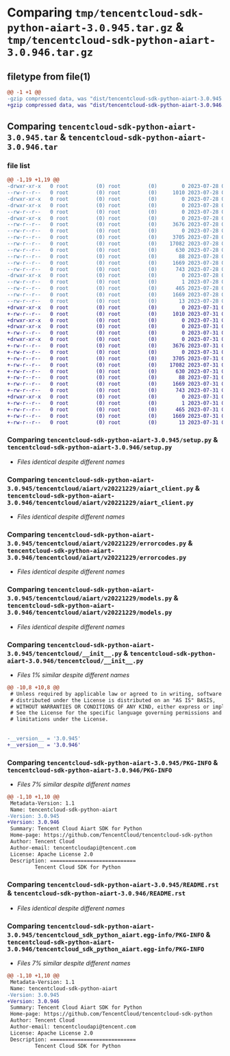 # Comparing `tmp/tencentcloud-sdk-python-aiart-3.0.945.tar.gz` & `tmp/tencentcloud-sdk-python-aiart-3.0.946.tar.gz`

## filetype from file(1)

```diff
@@ -1 +1 @@
-gzip compressed data, was "dist/tencentcloud-sdk-python-aiart-3.0.945.tar", last modified: Fri Jul 28 00:20:28 2023, max compression
+gzip compressed data, was "dist/tencentcloud-sdk-python-aiart-3.0.946.tar", last modified: Mon Jul 31 00:18:16 2023, max compression
```

## Comparing `tencentcloud-sdk-python-aiart-3.0.945.tar` & `tencentcloud-sdk-python-aiart-3.0.946.tar`

### file list

```diff
@@ -1,19 +1,19 @@
-drwxr-xr-x   0 root         (0) root         (0)        0 2023-07-28 00:20:28.000000 tencentcloud-sdk-python-aiart-3.0.945/
--rw-r--r--   0 root         (0) root         (0)     1010 2023-07-28 00:20:28.000000 tencentcloud-sdk-python-aiart-3.0.945/setup.py
-drwxr-xr-x   0 root         (0) root         (0)        0 2023-07-28 00:20:28.000000 tencentcloud-sdk-python-aiart-3.0.945/tencentcloud/
-drwxr-xr-x   0 root         (0) root         (0)        0 2023-07-28 00:20:28.000000 tencentcloud-sdk-python-aiart-3.0.945/tencentcloud/aiart/
--rw-r--r--   0 root         (0) root         (0)        0 2023-07-28 00:20:28.000000 tencentcloud-sdk-python-aiart-3.0.945/tencentcloud/aiart/__init__.py
-drwxr-xr-x   0 root         (0) root         (0)        0 2023-07-28 00:20:28.000000 tencentcloud-sdk-python-aiart-3.0.945/tencentcloud/aiart/v20221229/
--rw-r--r--   0 root         (0) root         (0)     3676 2023-07-28 00:20:28.000000 tencentcloud-sdk-python-aiart-3.0.945/tencentcloud/aiart/v20221229/aiart_client.py
--rw-r--r--   0 root         (0) root         (0)        0 2023-07-28 00:20:28.000000 tencentcloud-sdk-python-aiart-3.0.945/tencentcloud/aiart/v20221229/__init__.py
--rw-r--r--   0 root         (0) root         (0)     3705 2023-07-28 00:20:28.000000 tencentcloud-sdk-python-aiart-3.0.945/tencentcloud/aiart/v20221229/errorcodes.py
--rw-r--r--   0 root         (0) root         (0)    17082 2023-07-28 00:20:28.000000 tencentcloud-sdk-python-aiart-3.0.945/tencentcloud/aiart/v20221229/models.py
--rw-r--r--   0 root         (0) root         (0)      630 2023-07-28 00:20:28.000000 tencentcloud-sdk-python-aiart-3.0.945/tencentcloud/__init__.py
--rw-r--r--   0 root         (0) root         (0)       88 2023-07-28 00:20:28.000000 tencentcloud-sdk-python-aiart-3.0.945/setup.cfg
--rw-r--r--   0 root         (0) root         (0)     1669 2023-07-28 00:20:28.000000 tencentcloud-sdk-python-aiart-3.0.945/PKG-INFO
--rw-r--r--   0 root         (0) root         (0)      743 2023-07-28 00:20:28.000000 tencentcloud-sdk-python-aiart-3.0.945/README.rst
-drwxr-xr-x   0 root         (0) root         (0)        0 2023-07-28 00:20:28.000000 tencentcloud-sdk-python-aiart-3.0.945/tencentcloud_sdk_python_aiart.egg-info/
--rw-r--r--   0 root         (0) root         (0)        1 2023-07-28 00:20:28.000000 tencentcloud-sdk-python-aiart-3.0.945/tencentcloud_sdk_python_aiart.egg-info/dependency_links.txt
--rw-r--r--   0 root         (0) root         (0)      465 2023-07-28 00:20:28.000000 tencentcloud-sdk-python-aiart-3.0.945/tencentcloud_sdk_python_aiart.egg-info/SOURCES.txt
--rw-r--r--   0 root         (0) root         (0)     1669 2023-07-28 00:20:28.000000 tencentcloud-sdk-python-aiart-3.0.945/tencentcloud_sdk_python_aiart.egg-info/PKG-INFO
--rw-r--r--   0 root         (0) root         (0)       13 2023-07-28 00:20:28.000000 tencentcloud-sdk-python-aiart-3.0.945/tencentcloud_sdk_python_aiart.egg-info/top_level.txt
+drwxr-xr-x   0 root         (0) root         (0)        0 2023-07-31 00:18:16.000000 tencentcloud-sdk-python-aiart-3.0.946/
+-rw-r--r--   0 root         (0) root         (0)     1010 2023-07-31 00:18:16.000000 tencentcloud-sdk-python-aiart-3.0.946/setup.py
+drwxr-xr-x   0 root         (0) root         (0)        0 2023-07-31 00:18:16.000000 tencentcloud-sdk-python-aiart-3.0.946/tencentcloud/
+drwxr-xr-x   0 root         (0) root         (0)        0 2023-07-31 00:18:16.000000 tencentcloud-sdk-python-aiart-3.0.946/tencentcloud/aiart/
+-rw-r--r--   0 root         (0) root         (0)        0 2023-07-31 00:18:16.000000 tencentcloud-sdk-python-aiart-3.0.946/tencentcloud/aiart/__init__.py
+drwxr-xr-x   0 root         (0) root         (0)        0 2023-07-31 00:18:16.000000 tencentcloud-sdk-python-aiart-3.0.946/tencentcloud/aiart/v20221229/
+-rw-r--r--   0 root         (0) root         (0)     3676 2023-07-31 00:18:16.000000 tencentcloud-sdk-python-aiart-3.0.946/tencentcloud/aiart/v20221229/aiart_client.py
+-rw-r--r--   0 root         (0) root         (0)        0 2023-07-31 00:18:16.000000 tencentcloud-sdk-python-aiart-3.0.946/tencentcloud/aiart/v20221229/__init__.py
+-rw-r--r--   0 root         (0) root         (0)     3705 2023-07-31 00:18:16.000000 tencentcloud-sdk-python-aiart-3.0.946/tencentcloud/aiart/v20221229/errorcodes.py
+-rw-r--r--   0 root         (0) root         (0)    17082 2023-07-31 00:18:16.000000 tencentcloud-sdk-python-aiart-3.0.946/tencentcloud/aiart/v20221229/models.py
+-rw-r--r--   0 root         (0) root         (0)      630 2023-07-31 00:18:16.000000 tencentcloud-sdk-python-aiart-3.0.946/tencentcloud/__init__.py
+-rw-r--r--   0 root         (0) root         (0)       88 2023-07-31 00:18:16.000000 tencentcloud-sdk-python-aiart-3.0.946/setup.cfg
+-rw-r--r--   0 root         (0) root         (0)     1669 2023-07-31 00:18:16.000000 tencentcloud-sdk-python-aiart-3.0.946/PKG-INFO
+-rw-r--r--   0 root         (0) root         (0)      743 2023-07-31 00:18:16.000000 tencentcloud-sdk-python-aiart-3.0.946/README.rst
+drwxr-xr-x   0 root         (0) root         (0)        0 2023-07-31 00:18:16.000000 tencentcloud-sdk-python-aiart-3.0.946/tencentcloud_sdk_python_aiart.egg-info/
+-rw-r--r--   0 root         (0) root         (0)        1 2023-07-31 00:18:16.000000 tencentcloud-sdk-python-aiart-3.0.946/tencentcloud_sdk_python_aiart.egg-info/dependency_links.txt
+-rw-r--r--   0 root         (0) root         (0)      465 2023-07-31 00:18:16.000000 tencentcloud-sdk-python-aiart-3.0.946/tencentcloud_sdk_python_aiart.egg-info/SOURCES.txt
+-rw-r--r--   0 root         (0) root         (0)     1669 2023-07-31 00:18:16.000000 tencentcloud-sdk-python-aiart-3.0.946/tencentcloud_sdk_python_aiart.egg-info/PKG-INFO
+-rw-r--r--   0 root         (0) root         (0)       13 2023-07-31 00:18:16.000000 tencentcloud-sdk-python-aiart-3.0.946/tencentcloud_sdk_python_aiart.egg-info/top_level.txt
```

### Comparing `tencentcloud-sdk-python-aiart-3.0.945/setup.py` & `tencentcloud-sdk-python-aiart-3.0.946/setup.py`

 * *Files identical despite different names*

### Comparing `tencentcloud-sdk-python-aiart-3.0.945/tencentcloud/aiart/v20221229/aiart_client.py` & `tencentcloud-sdk-python-aiart-3.0.946/tencentcloud/aiart/v20221229/aiart_client.py`

 * *Files identical despite different names*

### Comparing `tencentcloud-sdk-python-aiart-3.0.945/tencentcloud/aiart/v20221229/errorcodes.py` & `tencentcloud-sdk-python-aiart-3.0.946/tencentcloud/aiart/v20221229/errorcodes.py`

 * *Files identical despite different names*

### Comparing `tencentcloud-sdk-python-aiart-3.0.945/tencentcloud/aiart/v20221229/models.py` & `tencentcloud-sdk-python-aiart-3.0.946/tencentcloud/aiart/v20221229/models.py`

 * *Files identical despite different names*

### Comparing `tencentcloud-sdk-python-aiart-3.0.945/tencentcloud/__init__.py` & `tencentcloud-sdk-python-aiart-3.0.946/tencentcloud/__init__.py`

 * *Files 1% similar despite different names*

```diff
@@ -10,8 +10,8 @@
 # Unless required by applicable law or agreed to in writing, software
 # distributed under the License is distributed on an "AS IS" BASIS,
 # WITHOUT WARRANTIES OR CONDITIONS OF ANY KIND, either express or implied.
 # See the License for the specific language governing permissions and
 # limitations under the License.
 
 
-__version__ = '3.0.945'
+__version__ = '3.0.946'
```

### Comparing `tencentcloud-sdk-python-aiart-3.0.945/PKG-INFO` & `tencentcloud-sdk-python-aiart-3.0.946/PKG-INFO`

 * *Files 7% similar despite different names*

```diff
@@ -1,10 +1,10 @@
 Metadata-Version: 1.1
 Name: tencentcloud-sdk-python-aiart
-Version: 3.0.945
+Version: 3.0.946
 Summary: Tencent Cloud Aiart SDK for Python
 Home-page: https://github.com/TencentCloud/tencentcloud-sdk-python
 Author: Tencent Cloud
 Author-email: tencentcloudapi@tencent.com
 License: Apache License 2.0
 Description: ============================
         Tencent Cloud SDK for Python
```

### Comparing `tencentcloud-sdk-python-aiart-3.0.945/README.rst` & `tencentcloud-sdk-python-aiart-3.0.946/README.rst`

 * *Files identical despite different names*

### Comparing `tencentcloud-sdk-python-aiart-3.0.945/tencentcloud_sdk_python_aiart.egg-info/PKG-INFO` & `tencentcloud-sdk-python-aiart-3.0.946/tencentcloud_sdk_python_aiart.egg-info/PKG-INFO`

 * *Files 7% similar despite different names*

```diff
@@ -1,10 +1,10 @@
 Metadata-Version: 1.1
 Name: tencentcloud-sdk-python-aiart
-Version: 3.0.945
+Version: 3.0.946
 Summary: Tencent Cloud Aiart SDK for Python
 Home-page: https://github.com/TencentCloud/tencentcloud-sdk-python
 Author: Tencent Cloud
 Author-email: tencentcloudapi@tencent.com
 License: Apache License 2.0
 Description: ============================
         Tencent Cloud SDK for Python
```

